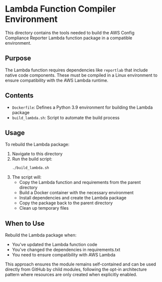 # Lambda Function Compiler Environment

This directory contains the tools needed to build the AWS Config Compliance Reporter Lambda function package in a compatible environment.

## Purpose

The Lambda function requires dependencies like `reportlab` that include native code components. These must be compiled in a Linux environment to ensure compatibility with the AWS Lambda runtime.

## Contents

- `Dockerfile`: Defines a Python 3.9 environment for building the Lambda package
- `build_lambda.sh`: Script to automate the build process

## Usage

To rebuild the Lambda package:

1. Navigate to this directory
2. Run the build script:
   ```bash
   ./build_lambda.sh
   ```
3. The script will:
   - Copy the Lambda function and requirements from the parent directory
   - Build a Docker container with the necessary environment
   - Install dependencies and create the Lambda package
   - Copy the package back to the parent directory
   - Clean up temporary files

## When to Use

Rebuild the Lambda package when:
- You've updated the Lambda function code
- You've changed the dependencies in requirements.txt
- You need to ensure compatibility with AWS Lambda

This approach ensures the module remains self-contained and can be used directly from GitHub by child modules, following the opt-in architecture pattern where resources are only created when explicitly enabled.
